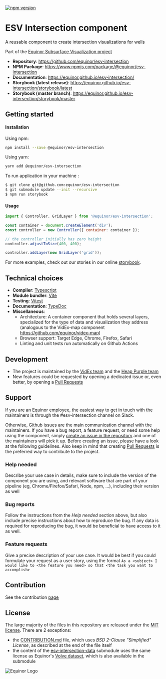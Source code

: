 [![npm version](https://badge.fury.io/js/%40equinor%2Fesv-intersection.svg)](https://badge.fury.io/js/%40equinor%2Fesv-intersection)

# ESV Intersection component

A reusable component to create intersection visualizations for wells

Part of the [Equinor Subsurface Visualization project](https://github.com/equinor/esv)

- **Repository**: https://github.com/equinor/esv-intersection
- **NPM Package**: https://www.npmjs.com/package/@equinor/esv-intersection
- **Documentation**: https://equinor.github.io/esv-intersection/
- **Storybook (latest release)**: https://equinor.github.io/esv-intersection/storybook/latest
- **Storybook (master branch)**: https://equinor.github.io/esv-intersection/storybook/master

## Getting started

#### Installation

Using npm:

```bash
npm install --save @equinor/esv-intersection
```

Using yarn:

```bash
yarn add @equinor/esv-intersection
```

To run application in your machine :

```bash
$ git clone git@github.com:equinor/esv-intersection
$ git submodule update --init --recursive
$ npm run storybook
```

#### Usage

```javascript
import { Controller, GridLayer } from '@equinor/esv-intersection';

const container = document.createElement('div');
const controller = new Controller({ container: container });

// the controller initially has zero height
controller.adjustToSize(400, 400);

controller.addLayer(new GridLayer('grid'));
```

For more examples, check out our stories in our online [storybook](https://equinor.github.io/esv-intersection/storybook/latest).

## Technical choices

- **Compiler**: [Typescript](https://www.npmjs.com/package/typescript)
- **Module bundler**: [Vite](https://www.npmjs.com/package/vite)
- **Testing**: [Vitest](https://vitest.dev/)
- **Documentation**: [TypeDoc](https://www.npmjs.com/package/typedoc)
- **Miscellaneous**:
  - Architecture: A container component that holds several layers, specialized for the type of data and visualization they address (analogous to the VidEx-map component https://github.com/equinor/videx-map)
  - Browser support: Target Edge, Chrome, Firefox, Safari
  - Linting and unit tests run automatically on Github Actions

## Development

- The project is maintained by the [VidEx team](https://github.com/orgs/equinor/teams/viz) and the [Heap Purple team](https://github.com/orgs/equinor/teams/heap-purple)
- New features could be requested by opening a dedicated issue or, even better, by opening a [Pull Requests](CONTRIBUTION.md)

## Support

If you are an Equinor employee, the easiest way to get in touch with the maintainers is through the #esv-intersection channel on Slack.

Otherwise, Github issues are the main communication channel with the maintainers. If you have a bug report, a feature request, or need some help using the component, simply [create an issue in the repository](https://github.com/equinor/esv-intersection/issues) and one of the maintainers will pick it up. Before creating an issue, please have a look at the following guidelines. Also keep in mind that creating [Pull Requests](CONTRIBUTION.md) is the preferred way to contribute to the project.

### Help needed

Describe your use case in details, make sure to include the version of the component you are using, and relevant software that are part of your pipeline (eg, Chrome/Firefox/Safari, Node, npm, …), including their version as well

### Bug reports

Follow the instructions from the _Help needed_ section above, but also include precise instructions about how to reproduce the bug. If any data is required for reproducing the bug, it would be beneficial to have access to it as well.

### Feature requests

Give a precise description of your use case. It would be best if you could formulate your request as a user story, using the format `As a <subject> I would like to <the feature you need> so that <the task you want to accomplish>`

## Contribution

See the contribution [page](CONTRIBUTION.md)

## License

The large majority of the files in this repository are released under the [MIT license](LICENSE). There are 2 exceptions:

- the [CONTRIBUTION.md](CONTRIBUTION.md) file, which uses _BSD 2-Clause "Simplified" License_, as described at the end of the file itself
- the content of the [esv-intersection-data](https://github.com/equinor/esv-intersection-data) submodule uses the same license as Equinor's [Volve dataset](https://data.equinor.com/dataset/Volve), which is also available in the submodule

![Equinor Logo](resources/images/equinor-logo.png)
